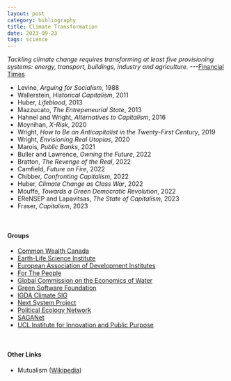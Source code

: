 ```yaml
---
layout: post
category: bibliography
title: Climate Transformation
date: 2023-09-23
tags: science
---
```


*Tackling climate change requires transforming at least five provisioning systems: energy, transport, buildings, industry and agriculture.* ---[Financial Times](https://www.ft.com/content/54237547-4e83-471c-8dd1-8a8dcebc0382)

* Levine, *Arguing for Socialism*, 1988
* Wallerstein, *Historical Capitalism*, 2011
* Huber, *Lifeblood*, 2013
* Mazzucato, *The Entrepeneurial State*, 2013
* Hahnel and Wright, *Alternatives to Capitalism*, 2016
* Moynihan, *X-Risk*, 2020
* Wright, *How to Be an Anticapitalist in the Twenty-First Century*, 2019
* Wright, *Envisioning Real Utopias*, 2020
* Marois, *Public Banks*, 2021
* Buller and Lawrence, *Owning the Future*, 2022
* Bratton, *The Revenge of the Real*, 2022
* Camfield, *Future on Fire*, 2022
* Chibber, *Confronting Capitalism*, 2022
* Huber, *Climate Change as Class War*, 2022
* Mouffe, *Towards a Green Democratic Revolution*, 2022
* EReNSEP and Lapavitsas, *The State of Capitalism*, 2023
* Fraser, *Capitalism*, 2023

<br>


#### Groups

* [Common Wealth Canada](https://www.commonwealth.ca/)
* [Earth-Life Science Institute](https://www.elsi.jp/en/)
* [European Association of Development Institutes](https://www.eadi.org/)
* [For The People](https://www.librariesforthepeople.org/)
* [Global Commission on the Economics of Water](https://watercommission.org/)
* [Green Software Foundation](https://greensoftware.foundation/projects/)
* [IGDA Climate SIG](https://igda.org/sigs/climate/)
* [Next System Project](https://thenextsystem.org/)
* [Political Ecology Network](https://politicalecologynetwork.org/)
* [SAGANet](https://www.saganet.org/)
* [UCL Institute for Innovation and Public Purpose](https://www.ucl.ac.uk/bartlett/public-purpose/ucl-institute-innovation-and-public-purpose)

<br>


#### Other Links

* Mutualism ([Wikipedia](https://en.m.wikipedia.org/wiki/Mutualism_(economic_theory)))
